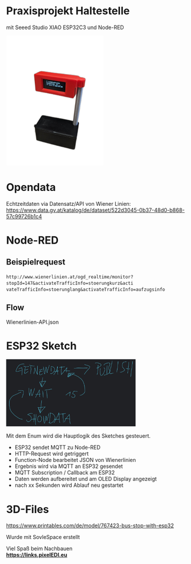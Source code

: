 # Praxisprojekt Haltestelle 
mit Seeed Studio XIAO ESP32C3 und Node-RED

<img src="haltestelle.png" alt="grundlogik" height="350">

# Opendata
Echtzeitdaten via Datensatz/API von Wiener Linien:   
 https://www.data.gv.at/katalog/de/dataset/522d3045-0b37-48d0-b868-57c99726b1c4

# Node-RED

## Beispielrequest
`http://www.wienerlinien.at/ogd_realtime/monitor?stopId=147&activateTrafficInfo=stoerungkurz&acti vateTrafficInfo=stoerunglang&activateTrafficInfo=aufzugsinfo`

## Flow
Wienerlinien-API.json

# ESP32 Sketch

<img src="grundlogik.jpg" alt="grundlogik" width="350">

Mit dem Enum wird die Hauptlogik des Sketches gesteuert.

* ESP32 sendet MQTT zu Node-RED
* HTTP-Request wird getriggert 
* Function-Node bearbeitet JSON von Wienerlinien
* Ergebnis wird via MQTT an ESP32 gesendet
* MQTT Subscription / Callback am ESP32 
* Daten werden aufbereitet und am OLED Display angezeigt
* nach xx Sekunden wird Ablauf neu gestartet

# 3D-Files
https://www.printables.com/de/model/767423-bus-stop-with-esp32

Wurde mit SovleSpace erstellt

Viel Spaß beim Nachbauen   
**https://links.pixelEDI.eu**
